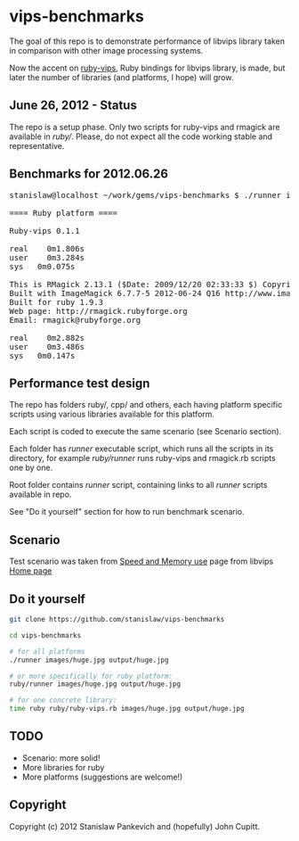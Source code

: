 # vips-benchmarks

The goal of this repo is to demonstrate performance of libvips library taken in comparison with other image processing systems.

Now the accent on [ruby-vips](https://github.com/jcupitt/ruby-vips), Ruby bindings for libvips library, is made, but later the number of libraries (and platforms, I hope) will grow.

## June 26, 2012 - Status

The repo is a setup phase. Only two scripts for ruby-vips and rmagick are available in _ruby/_. Please, do not expect all the code working stable and representative.

## Benchmarks for 2012.06.26

<pre>
stanislaw@localhost ~/work/gems/vips-benchmarks $ ./runner images/huge.jpg output/huge.jpg 

==== Ruby platform ====

Ruby-vips 0.1.1

real	0m1.806s
user	0m3.284s
sys	  0m0.075s

This is RMagick 2.13.1 ($Date: 2009/12/20 02:33:33 $) Copyright (C) 2009 by Timothy P. Hunter
Built with ImageMagick 6.7.7-5 2012-06-24 Q16 http://www.imagemagick.org
Built for ruby 1.9.3
Web page: http://rmagick.rubyforge.org
Email: rmagick@rubyforge.org

real	0m2.882s
user	0m3.486s
sys	  0m0.147s
</pre>

## Performance test design

The repo has folders ruby/, cpp/ and others, each having platform
specific scripts using various libraries available for this platform.

Each script is coded to execute the same scenario (see Scenario
section).

Each folder has _runner_ executable script, which runs all the scripts
in its directory, for example _ruby/runner_ runs ruby-vips and
rmagick.rb scripts one by one.

Root folder contains _runner_ script, containing links to all _runner_
scripts available in repo.

See "Do it yourself" section for how to run benchmark scenario.

## Scenario

Test scenario was taken from [Speed and Memory use](http://www.vips.ecs.soton.ac.uk/index.php?title=Speed_and_Memory_Use) page from libvips [Home page](http://www.vips.ecs.soton.ac.uk/index.php?title=VIPS)

## Do it yourself

```bash
git clone https://github.com/stanislaw/vips-benchmarks

cd vips-benchmarks

# for all platforms
./runner images/huge.jpg output/huge.jpg

# or more specifically for ruby platform:
ruby/runner images/huge.jpg output/huge.jpg

# for one concrete library:
time ruby ruby/ruby-vips.rb images/huge.jpg output/huge.jpg
```

## TODO

* Scenario: more solid!
* More libraries for ruby
* More platforms (suggestions are welcome!)

## Copyright

Copyright (c) 2012 Stanislaw Pankevich and (hopefully) John Cupitt.
